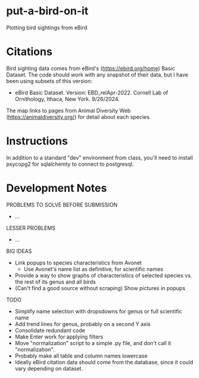 # put-a-bird-on-it
Plotting bird sightings from eBird

# Citations
Bird sighting data comes from eBird's (https://ebird.org/home) Basic Dataset. The code should work with any snapshot of their data, but I have been using subsets of this version:
* eBird Basic Dataset. Version: EBD_relApr-2022. Cornell Lab of Ornithology, Ithaca, New York. 9/26/2024.

The map links to pages from Animal Diversity Web (https://animaldiversity.org/) for detail about each species.

# Instructions

In addition to a standard "dev" environment from class, you'll need to install psycopg2 for sqlalchemty to connect to postgresql.

# Development Notes

PROBLEMS TO SOLVE BEFORE SUBMISSION
* ...

LESSER PROBLEMS
* ...

BIG IDEAS
* Link popups to species characteristics from Avonet
  * Use Avonet's name list as definitive, for scientific names
* Provide a way to show graphs of characteristics of selected species vs. the rest of its genus and all birds
* (Can't find a good source without scraping) Show pictures in popups

TODO
* Simplify name selection with dropsdowns for genus or full scientific name
* Add trend lines for genus, probably on a second Y axis
* Consolidate redundant code
* Make Enter work for applying filters
* Move "normalization" script to a simple .py file, and don't call it "normalization".
* Probably make all table and column names lowercase
* Ideally eBird citation data should come from the database, since it could vary depending on dataset.
